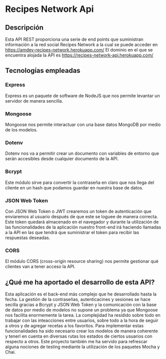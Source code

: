 # Recipes Network Api

## Descripción

Esta API REST proporciona una serie de end points que suministran información a la red social Recipes Network a la cual se puede acceder en https://amdev-recipes-network.herokuapp.com/
El dominio en el que se encuentra alojada la API es https://recipes-network-api.herokuapp.com/

## Tecnologías empleadas

### Express

Express es un paquete de software de NodeJS que nos permite levantar un servidor de manera sencilla.

### Mongoose

Mongoose nos permite interactuar con una base datos MongoDB por medio de los modelos.

### Dotenv

Dotenv nos va a permitir crear un documento con variables de entorno que serán accesibles desde cualquier documento de la API.

### Bcrypt

Este módulo sirve para convertir la contraseña en claro que nos llega del cliente en un hash que podamos guardar en nuestra base de datos.

### JSON Web Token

Con JSON Web Token o JWT crearemos un token de autenticación que enviaremos al usuario después de que este se loguee de manera correcta. Este token quedará almacenado en el navegador y durante la utilización de las funcionalidades de la aplicación nuestro front-end irá haciendo llamadas a la API en las que tendrá que suministrar el token para recibir las respuestas deseadas.

### CORS

El módulo CORS (cross-origin resource sharing) nos permite gestionar qué clientes van a tener acceso la API.

## ¿Qué me ha aportado el desarrollo de esta API?

Esta aplicación es el back-end más complejo que he desarrollado hasta la fecha.
La gestión de la contraseñas, autenticacines y sesiones se hace secilla gracias a Bcrypt y JSON Web Token y la comunicación con la base de datos por medio de modelos no supone un problema ya que Mongoose nos facilita enormemente la tarea.
La complejidad ha residido sobre todo en trabajar con las inteacciones entre usuarios, sobre todo a la hora de seguir a otros y de agregar recetas a los favoritos. Para implementar estas funcionalidades ha sido necesario crear los modelos de manera coherente y tenerl en cuenta en diversas rutas los estados de ciertos usuarios con respecto a otros.
Este proyecto también me ha servido para refrescar alguna nociones de testing mediante la utilización de los paquetes Mocha y Chai.